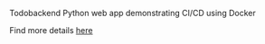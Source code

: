 Todobackend Python web app demonstrating CI/CD using Docker

Find more details [here](https://www.rokpoto.com/ci-cd-using-jenkins-and-docker/)
